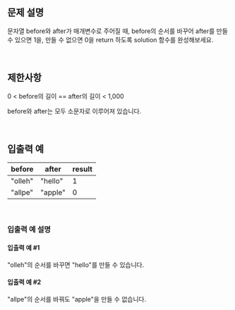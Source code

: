 ## 문제 설명

문자열 before와 after가 매개변수로 주어질 때, before의 순서를 바꾸어 after를 만들 수 있으면 1을, 만들 수 없으면 0을 return 하도록 solution 함수를 완성해보세요.

<br>

## 제한사항

0 < before의 길이 == after의 길이 < 1,000

before와 after는 모두 소문자로 이루어져 있습니다.

<br>


## 입출력 예

|before|after|result|
|--|--|--|
|"olleh"|"hello"|1|
|"allpe"|"apple"|0|

<br>

### 입출력 예 설명

#### 입출력 예 #1

"olleh"의 순서를 바꾸면 "hello"를 만들 수 있습니다.


#### 입출력 예 #2

"allpe"의 순서를 바꿔도 "apple"을 만들 수 없습니다.
